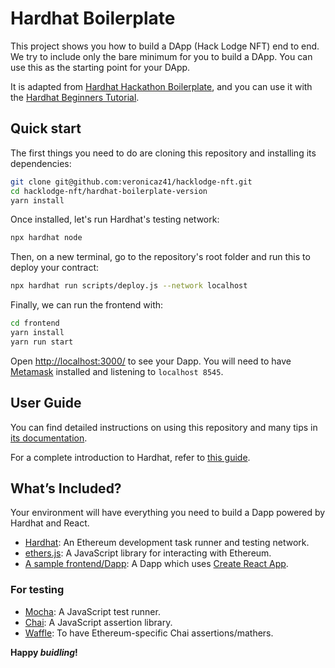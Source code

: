 # Hardhat Boilerplate

This project shows you how to build a DApp (Hack Lodge NFT) end to end. We try to include only the bare minimum for you to build a DApp. You can use this as the starting point for your DApp.

It is adapted from [Hardhat Hackathon Boilerplate](https://github.com/nomiclabs/hardhat-hackathon-boilerplate), and you can use it with the [Hardhat Beginners Tutorial](https://hardhat.org/tutorial).

## Quick start

The first things you need to do are cloning this repository and installing its
dependencies:

```sh
git clone git@github.com:veronicaz41/hacklodge-nft.git
cd hacklodge-nft/hardhat-boilerplate-version
yarn install
```

Once installed, let's run Hardhat's testing network:

```sh
npx hardhat node
```

Then, on a new terminal, go to the repository's root folder and run this to
deploy your contract:

```sh
npx hardhat run scripts/deploy.js --network localhost
```

Finally, we can run the frontend with:

```sh
cd frontend
yarn install
yarn run start
```

Open [http://localhost:3000/](http://localhost:3000/) to see your Dapp. You will need to have [Metamask](https://metamask.io) installed and listening to `localhost 8545`.

## User Guide

You can find detailed instructions on using this repository and many tips in [its documentation](https://hardhat.org/tutorial).

For a complete introduction to Hardhat, refer to [this guide](https://hardhat.org/getting-started/#overview).

## What’s Included?

Your environment will have everything you need to build a Dapp powered by Hardhat and React.

- [Hardhat](https://hardhat.org/): An Ethereum development task runner and testing network.
- [ethers.js](https://docs.ethers.io/ethers.js/html/): A JavaScript library for interacting with Ethereum.
- [A sample frontend/Dapp](./frontend): A Dapp which uses [Create React App](https://github.com/facebook/create-react-app).

### For testing
- [Mocha](https://mochajs.org/): A JavaScript test runner.
- [Chai](https://www.chaijs.com/): A JavaScript assertion library.
- [Waffle](https://github.com/EthWorks/Waffle/): To have Ethereum-specific Chai assertions/mathers.

**Happy _buidling_!**
